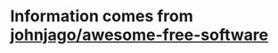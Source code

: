 # Information comes from [johnjago/awesome-free-software](https://github.com/johnjago/awesome-free-software)

